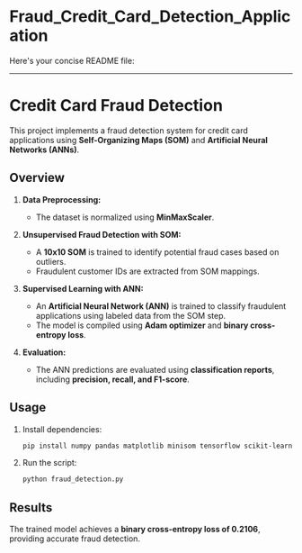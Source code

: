 # Fraud_Credit_Card_Detection_Application
Here's your concise README file:  

---

# **Credit Card Fraud Detection**  

This project implements a fraud detection system for credit card applications using **Self-Organizing Maps (SOM)** and **Artificial Neural Networks (ANNs)**.  

## **Overview**  
1. **Data Preprocessing:**  
   - The dataset is normalized using **MinMaxScaler**.  

2. **Unsupervised Fraud Detection with SOM:**  
   - A **10x10 SOM** is trained to identify potential fraud cases based on outliers.  
   - Fraudulent customer IDs are extracted from SOM mappings.  

3. **Supervised Learning with ANN:**  
   - An **Artificial Neural Network (ANN)** is trained to classify fraudulent applications using labeled data from the SOM step.  
   - The model is compiled using **Adam optimizer** and **binary cross-entropy loss**.  

4. **Evaluation:**  
   - The ANN predictions are evaluated using **classification reports**, including **precision, recall, and F1-score**.  

## **Usage**  
1. Install dependencies:  
   ```bash
   pip install numpy pandas matplotlib minisom tensorflow scikit-learn
   ```
2. Run the script:  
   ```bash
   python fraud_detection.py
   ```  

## **Results**  
The trained model achieves a **binary cross-entropy loss of 0.2106**, providing accurate fraud detection.  
